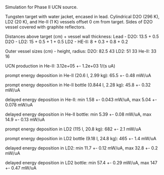 Simulation for Phase II UCN source.

Tungsten target with water jacket, encased in lead.
Cylindrical D2O (296 K), LD2 (20 K), and He-II (1 K) vessels offset 0 cm from target.
Sides of D2O vessel covered with graphite reflectors.

Distances above target (cm) + vessel wall thickness:
Lead - D2O: 13.5 + 0.5
D2O - LD2: 15 + 0.5 + 1 + 0.5
LD2 - HE-II: 8 + 0.3 + 0.8 + 0.2

Outer vessel sizes (cm) - height, radius:
D2O: 82.5 43
LD2: 51 33
He-II: 33 16

UCN production in He-II:
3.12e+05 +- 1.2e+03 1/(s uA)

prompt energy deposition in He-II (20.6 l, 2.99 kg):
65.5 +- 0.48 mW/uA

prompt energy deposition in He-II bottle (0.844 l, 2.28 kg):
45.8 +- 0.32 mW/uA

delayed energy deposition in He-II:
min 1.58 +- 0.043 mW/uA, max 5.04 +- 0.078 mW/uA

delayed energy deposition in He-II bottle:
min 5.39 +- 0.08 mW/uA, max 14.9 +- 0.13 mW/uA

prompt energy deposition in LD2 (115 l, 20.8 kg):
682 +- 2.1 mW/uA

prompt energy deposition in LD2 bottle (9.18 l, 24.8 kg):
465 +- 1.4 mW/uA

delayed energy deposition in LD2:
min 11.7 +- 0.12 mW/uA, max 32.8 +- 0.2 mW/uA

delayed energy deposition in LD2 bottle:
min 57.4 +- 0.29 mW/uA, max 147 +- 0.47 mW/uA

